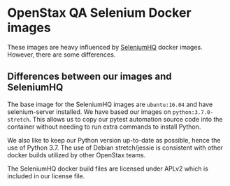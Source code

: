 # OpenStax QA Selenium Docker images

These images are heavy influenced by [SeleniumHQ][SeleniumHQ] docker images. However, there are some differences.

## Differences between our images and SeleniumHQ

The base image for the SeleniumHQ images are `ubuntu:16.04` and have selenium-server installed. We have based our images on `python:3.7.0-stretch`. This allows us to copy our pytest automation source code into the container without needing to run extra commands to install Python. 

We also like to keep our Python version up-to-date as possible, hence the use of Python 3.7. The use of Debian stretch/jessie is consistent with other docker builds utilized by other OpenStax teams.

The SeleniumHQ docker build files are licensed under APLv2 which is included in our license file.

[SeleniumHQ]: https://github.com/SeleniumHQ/docker-selenium
